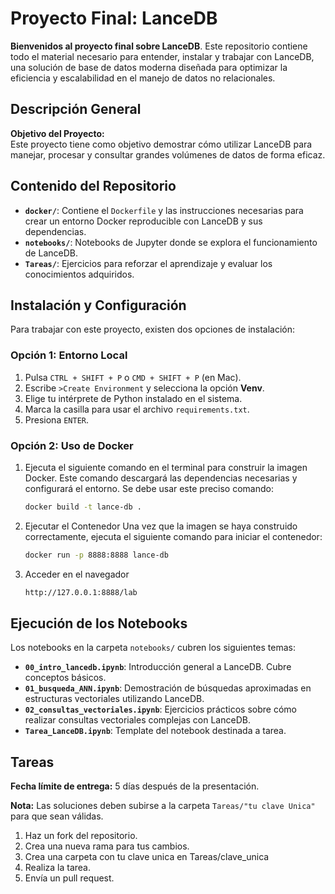 # Proyecto Final: LanceDB

**Bienvenidos al proyecto final sobre LanceDB**. Este repositorio contiene todo el material necesario para entender, instalar y trabajar con LanceDB, una solución de base de datos moderna diseñada para optimizar la eficiencia y escalabilidad en el manejo de datos no relacionales.

## Descripción General

**Objetivo del Proyecto:**  
Este proyecto tiene como objetivo demostrar cómo utilizar LanceDB para manejar, procesar y consultar grandes volúmenes de datos de forma eficaz.


## Contenido del Repositorio

- **`docker/`**: Contiene el `Dockerfile` y las instrucciones necesarias para crear un entorno Docker reproducible con LanceDB y sus dependencias.
- **`notebooks/`**: Notebooks de Jupyter donde se explora el funcionamiento de LanceDB.
- **`Tareas/`**: Ejercicios para reforzar el aprendizaje y evaluar los conocimientos adquiridos.

## Instalación y Configuración

Para trabajar con este proyecto, existen dos opciones de instalación: 

### Opción 1: Entorno Local 
   1. Pulsa `CTRL + SHIFT + P` o `CMD + SHIFT + P` (en Mac).  
   2. Escribe `>Create Environment` y selecciona la opción **Venv**.  
   3. Elige tu intérprete de Python instalado en el sistema.  
   4. Marca la casilla para usar el archivo `requirements.txt`.  
   5. Presiona `ENTER`.  

### Opción 2: Uso de Docker
1. Ejecuta el siguiente comando en el terminal para construir la imagen Docker. Este comando descargará las dependencias necesarias y configurará el entorno. Se debe usar este preciso comando:

   ```bash
   docker build -t lance-db .

   ```

2. Ejecutar el Contenedor 
Una vez que la imagen se haya construido correctamente, ejecuta el siguiente comando para iniciar el contenedor:

   ```bash
   docker run -p 8888:8888 lance-db
   ```

3. Acceder en el navegador   

   ```bash
   http://127.0.0.1:8888/lab
   ```

## Ejecución de los Notebooks

Los notebooks en la carpeta `notebooks/` cubren los siguientes temas:

- **`00_intro_lancedb.ipynb`**: Introducción general a LanceDB. Cubre conceptos básicos.
- **`01_busqueda_ANN.ipynb`**: Demostración de búsquedas aproximadas en estructuras vectoriales utilizando LanceDB.
- **`02_consultas_vectoriales.ipynb`**: Ejercicios prácticos sobre cómo realizar consultas vectoriales complejas con LanceDB.
- **`Tarea_LanceDB.ipynb`**: Template del notebook destinada a tarea.


## Tareas

**Fecha límite de entrega:** 5 días después de la presentación.  

**Nota:** Las soluciones deben subirse a la carpeta `Tareas/"tu clave Unica"` para que sean válidas.

1. Haz un fork del repositorio.
2. Crea una nueva rama para tus cambios.
3. Crea una carpeta con tu clave unica en Tareas/clave_unica
4. Realiza la tarea.
5. Envía un pull request.

 
